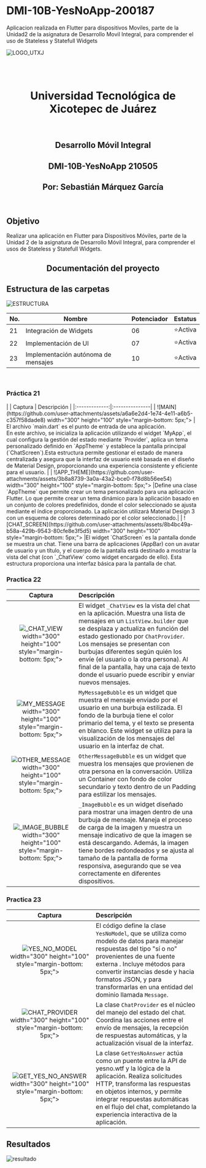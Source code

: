 # DMI-10B-YesNoApp-200187
Aplicacion realizada en Flutter para dispositivos Moviles, parte de la Unidad2 de la asignatura de Desarrollo Movil Integral, para comprender el uso de Stateless y Statefull Widgets

![LOGO_UTXJ](https://github.com/user-attachments/assets/f767e574-4c9c-4265-aa5d-e6067b06aa20)

<br>
<br>
<h1 align="center"> Universidad Tecnológica de Xicotepec de Juárez </h1>
<br>

<h2 align="center"> Desarrollo Móvil Integral </h2>
<h2 align="center"> DMI-10B-YesNoApp 210505 </h2>
<h2 align="center"> Por: Sebastián Márquez García </h2>
<br>
<h2> Objetivo </h2>
Realizar una aplicación en Flutter para Dispositivos Móviles, parte de la Unidad 2 de la asignatura de Desarrollo Móvil Integral, para comprender el usos de Stateless y Statefull Widgets.
<br>
<h2 align="center"> Documentación del proyecto </h2>

## Estructura de las carpetas 
![ESTRUCTURA](https://github.com/user-attachments/assets/8059b0d5-5bd1-4072-9a6f-c6bde6441f93)

|No. |Nombre |Potenciador |Estatus |
|--|--|--|--|
|21|Integración de Widgets|06|⭐Activa|
|22|Implementación de UI|07|⭐Activa|
|23|Implementación autónoma de mensajes| 10|⭐Activa

<br>

<h3> Práctica 21 </h3>
|
| Captura | Descripción | 
|:-------------:|:---------------|
| ![MAIN](https://github.com/user-attachments/assets/a6a6e2d4-1e74-4e11-a6b5-c357f58dade8) width="300" height="100" style="margin-bottom: 5px;"> | El archivo `main.dart` es el punto de entrada de una aplicación. <br> En este archivo, se inicializa la aplicación utilizando el widget `MyApp`, el cual configura la gestión del estado mediante `Provider`, aplica un tema personalizado definido en `AppTheme` y establece la pantalla principal (`ChatScreen`).Esta estructura permite gestionar el estado de manera centralizada y asegura que la interfaz de usuario esté basada en el diseño de Material Design, proporcionando una experiencia consistente y eficiente para el usuario. |
| ![APP_THEME](https://github.com/user-attachments/assets/3b8a8739-3a0a-43a2-bce0-f78d8b56ee54) width="300" height="100" style="margin-bottom: 5px;"> |Define una clase `AppTheme` que permite crear un tema personalizado para una aplicación Flutter. Lo que permite crear un tema dinámico para la aplicación basado en un conjunto de colores predefinidos, donde el color seleccionado se ajusta mediante el índice proporcionado. La aplicación utilizará Material Design 3 con un esquema de colores determinado por el color seleccionado.|
| ![CHAT_SCREEN](https://github.com/user-attachments/assets/8b4bc49a-b58a-429b-9543-80cfe8e3f5d5) width="300" height="100" style="margin-bottom: 5px;"> |El widget `ChatScreen` es la pantalla donde se muestra un chat. Tiene una barra de aplicaciones (AppBar) con un avatar de usuario y un título, y el cuerpo de la pantalla está destinado a mostrar la vista del chat (con `_ChatView` como widget encargado de ello). Esta estructura proporciona una interfaz básica para la pantalla de chat.

<h3> Practica 22 </h3>

| Captura | Descripción | 
|:-------------:|:---------------|
| ![_CHAT_VIEW](https://github.com/user-attachments/assets/abc2e47c-e2c1-438d-abbc-b94f254e6fe0) width="300" height="100" style="margin-bottom: 5px;"> |El widget `_ChatView` es la vista del chat en la aplicación. Muestra una lista de mensajes en un `ListView.builder` que se desplaza y actualiza en función del estado gestionado por `ChatProvider`. Los mensajes se presentan con burbujas diferentes según quién los envíe (el usuario o la otra persona). Al final de la pantalla, hay una caja de texto donde el usuario puede escribir y enviar nuevos mensajes.|
| ![MY_MESSAGE](https://github.com/user-attachments/assets/6498e72b-e184-4af6-b1f5-1f8ff5e76b47) width="300" height="100" style="margin-bottom: 5px;"> |`MyMessageBubble` es un widget que muestra el mensaje enviado por el usuario en una burbuja estilizada. El fondo de la burbuja tiene el color primario del tema, y el texto se presenta en blanco. Este widget se utiliza para la visualización de los mensajes del usuario en la interfaz de chat.|
| ![OTHER_MESSAGE](https://github.com/user-attachments/assets/b3c787c9-84cf-4b48-ae0a-eefab6411e29) width="300" height="100" style="margin-bottom: 5px;"> |`OtherMessageBubble` es un widget que muestra los mensajes que provienen de otra persona en la conversación. Utiliza un Container con fondo de color secundario y texto dentro de un Padding para estilizar los mensajes. |
| ![_IMAGE_BUBBLE](https://github.com/user-attachments/assets/aad5a34d-0733-4a38-9aa5-e803f547faba) width="300" height="100" style="margin-bottom: 5px;"> |`_ImageBubble` es un widget diseñado para mostrar una imagen dentro de una burbuja de mensaje. Maneja el proceso de carga de la imagen y muestra un mensaje indicativo de que la imagen se está descargando. Además, la imagen tiene bordes redondeados y se ajusta al tamaño de la pantalla de forma responsiva, asegurando que se vea correctamente en diferentes dispositivos.| <img src="https://github.com/user-attachments/assets/97dba2af-1e31-40a5-8620-a142d73049e2" width="300" height="100" style="margin-bottom: 5px;"> |El widget `MessageFieldBox` crea un campo de texto estilizado con un borde redondeado y un botón de envío. Permite al usuario escribir mensajes, y al presionar el icono de envío o la tecla Enter, se llama a una función onValue con el texto ingresado. Además, incluye un manejo del foco y de la interacción con el teclado.|

<h3> Practica 23 </h3>

| Captura | Descripción | 
|:-------------:|:---------------|
| ![YES_NO_MODEL](https://github.com/user-attachments/assets/082c3aed-8a6f-4b1d-ab0c-7322347d7994) width="300" height="100" style="margin-bottom: 5px;"> |El código define la clase `YesNoModel`, que se utiliza como modelo de datos para manejar respuestas del tipo "sí o no" provenientes de una fuente externa . Incluye métodos para convertir instancias desde y hacia formatos JSON, y para transformarlas en una entidad del dominio llamada `Message`.|
| ![CHAT_PROVIDER](https://github.com/user-attachments/assets/c0854c49-5104-48f0-afde-a06fb283780b) width="300" height="100" style="margin-bottom: 5px;"> |La clase `ChatProvider` es el núcleo del manejo del estado del chat. Coordina las acciones entre el envío de mensajes, la recepción de respuestas automáticas, y la actualización visual de la interfaz.|
| ![GET_YES_NO_ANSWER](https://github.com/user-attachments/assets/e61013a1-60f5-4cd7-9f32-3213599620e4) width="300" height="100" style="margin-bottom: 5px;"> |La clase `GetYesNoAnswer` actúa como un puente entre la API de yesno.wtf y la lógica de la aplicación. Realiza solicitudes HTTP, transforma las respuestas en objetos internos, y permite integrar respuestas automáticas en el flujo del chat, completando la experiencia interactiva de la aplicación.| <img src="https://github.com/user-attachments/assets/d3e55b97-0fc5-46fb-b770-330e5c3e61ed" width="300" height="100" style="margin-bottom: 5px;"> |El método `moveScrollToBottom` mejora la experiencia de usuario al garantizar que los mensajes más recientes sean visibles sin requerir interacción manual, proporcionando un desplazamiento suave hacia la parte inferior de la lista.|

## Resultados

![resultado](https://github.com/user-attachments/assets/9abf27e0-978b-47a6-8827-3ea22d9befe9)
